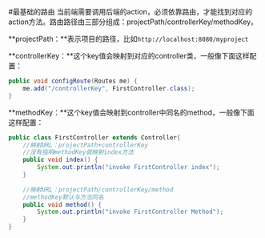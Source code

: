#最基础的路由
当前端需要调用后端的action，必须依靠路由，才能找到对应的action方法。路由路径由三部分组成：projectPath/controllerKey/methodKey。

**projectPath：**表示项目的路径，比如`http://localhost:8080/myproject`

**controllerKey：**这个key值会映射到对应的controller类，一般像下面这样配置：

```java
public void configRoute(Routes me) {
	me.add("/controllerKey", FirstController.class);
}
```

**methodKey：**这个key值会映射到controller中同名的method，一般像下面这样配置：

```java
public class FirstController extends Controller{
    //映射URL：projectPath+controllerKey
    //没有指明methodKey就映射index方法
	public void index() {
		System.out.println("invoke FirstController index");
	}
	
	//映射URL：projectPath/controllerKey/method
	//methodKey默认与方法同名
	public void method() {
		System.out.println("invoke FirstController Method");
	}
}
```



